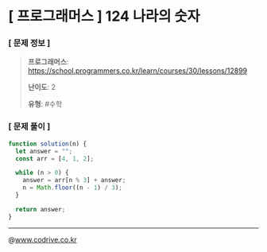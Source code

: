 # [ 프로그래머스 ] 124 나라의 숫자

### [ 문제 정보 ]
> **프로그래머스**: https://school.programmers.co.kr/learn/courses/30/lessons/12899
> 
> **난이도**: 2
>
> **유형**: #수학


### [ 문제 풀이 ]
```JavaScript
function solution(n) {
  let answer = "";
  const arr = [4, 1, 2];

  while (n > 0) {
    answer = arr[n % 3] + answer;
    n = Math.floor((n - 1) / 3);
  }

  return answer;
}
```


---
@www.codrive.co.kr